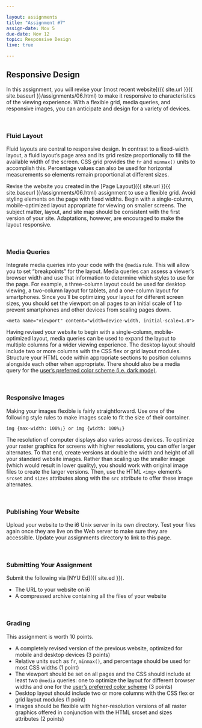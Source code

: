 ```yaml
---

layout: assignments
title: "Assignment #7"
assign-date: Nov 5
due-date: Nov 12
topic: Responsive Design
live: true

---
```

## Responsive Design
In this assignment, you will revise your [most recent website]({{ site.url }}{{ site.baseurl }}/assignments/06.html) to make it responsive to characteristics of the viewing experience. With a flexible grid, media queries, and responsive images, you can anticipate and design for a variety of devices.

<div class="section-break"><br></div>

### Fluid Layout
Fluid layouts are central to responsive design. In contrast to a fixed-width layout, a fluid layout’s page area and its grid resize proportionally to fill the available width of the screen. CSS grid provides the `fr` and `minmax()` units to accomplish this. Percentage values can also be used for horizontal measurements so elements remain proportional at different sizes.

Revise the website you created in the [Page Layout]({{ site.url }}{{ site.baseurl }}/assignments/06.html) assignment to use a flexible grid. Avoid styling elements on the page with fixed widths. Begin with a single-column, mobile-optimized layout appropriate for viewing on smaller screens. The subject matter, layout, and site map should be consistent with the first version of your site. Adaptations, however, are encouraged to make the layout responsive.

<div class="section-break"><br></div>

### Media Queries
Integrate media queries into your code with the `@media` rule. This will allow you to set “breakpoints” for the layout. Media queries can assess a viewer’s browser width and use that information to determine which styles to use for the page. For example, a three-column layout could be used for desktop viewing, a two-column layout for tablets, and a one-column layout for smartphones. Since you’ll be optimizing your layout for different screen sizes, you should set the viewport on all pages to an initial scale of 1 to prevent smartphones and other devices from scaling pages down.

`<meta name="viewport" content="width=device-width, initial-scale=1.0">`

Having revised your website to begin with a single-column, mobile-optimized layout, media queries can be used to expand the layout to multiple columns for a wider viewing experience. The desktop layout should include two or more columns with the CSS flex or grid layout modules. Structure your HTML code within appropriate sections to position columns alongside each other when appropriate. There should also be a media query for the [user’s preferred color scheme (i.e. dark mode)](https://developer.mozilla.org/en-US/docs/Web/CSS/@media/prefers-color-scheme).

<div class="section-break"><br></div>

### Responsive Images
Making your images flexible is fairly straightforward. Use one of the following style rules to make images scale to fit the size of their container.

`img {max-width: 100%;} or img {width: 100%;}`

The resolution of computer displays also varies across devices. To optimize your raster graphics for screens with higher resolutions, you can offer larger alternates. To that end, create versions at double the width and height of all your standard website images. Rather than scaling up the smaller image (which would result in lower quality), you should work with original image files to create the larger versions. Then, use the HTML `<img>` element’s `srcset` and `sizes` attributes along with the `src` attribute to offer these image alternates.

<div class="section-break"><br></div>

### Publishing Your Website
Upload your website to the i6 Unix server in its own directory. Test your files again once they are live on the Web server to make sure they are accessible. Update your assignments directory to link to this page.

<div class="section-break"><br></div>

### Submitting Your Assignment
Submit the following via [NYU Ed]({{ site.ed }}).

- The URL to your website on i6
- A compressed archive containing all the files of your website

<div class="section-break"><br></div>

### Grading
This assignment is worth 10 points.

- A completely revised version of the previous website, optimized for mobile and desktop devices (3 points)
- Relative units such as `fr`, `minmax()`, and percentage should be used for most CSS widths (1 point)
- The viewport should be set on all pages and the CSS should include at least two `@media` queries: one to optimize the layout for different browser widths and one for the [user’s preferred color scheme](https://developer.mozilla.org/en-US/docs/Web/CSS/@media/prefers-color-scheme) (3 points)
- Desktop layout should include two or more columns with the CSS flex or grid layout modules (1 point)
- Images should be flexible with higher-resolution versions of all raster graphics offered in conjunction with the HTML srcset and sizes attributes (2 points)